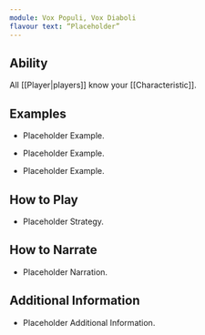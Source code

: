 ```yaml
---
module: Vox Populi, Vox Diaboli
flavour text: “Placeholder”
---
```

## Ability
All [[Player|players]] know your [[Characteristic]].

## Examples
- Placeholder Example.

- Placeholder Example.

- Placeholder Example.

## How to Play
- Placeholder Strategy.

## How to Narrate
- Placeholder Narration.

## Additional Information
- Placeholder Additional Information.